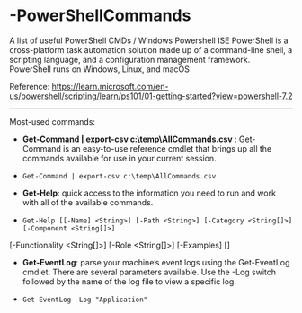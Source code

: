 # -PowerShellCommands
A list of useful PowerShell CMDs / Windows Powershell ISE
PowerShell is a cross-platform task automation solution made up of a command-line shell, a scripting language, and a configuration management framework. 
PowerShell runs on Windows, Linux, and macOS

Reference: https://learn.microsoft.com/en-us/powershell/scripting/learn/ps101/01-getting-started?view=powershell-7.2
__________________________________________________________________

Most-used commands:
- <b>Get-Command | export-csv c:\temp\AllCommands.csv</b> : Get-Command is an easy-to-use reference cmdlet that brings up all the commands available for use in your current session.
-     Get-Command | export-csv c:\temp\AllCommands.csv

- <b>Get-Help</b>: quick access to the information you need to run and work with all of the available commands.
-     Get-Help [[-Name] <String>] [-Path <String>] [-Category <String[]>] [-Component <String[]>]
[-Functionality <String[]>] [-Role <String[]>] [-Examples] [<CommonParameters>]
      
- <b>Get-EventLog</b>:  parse your machine’s event logs using the Get-EventLog cmdlet. There are several parameters available. Use the -Log switch followed by the name of the log file to view a specific log.
-     Get-EventLog -Log "Application"
